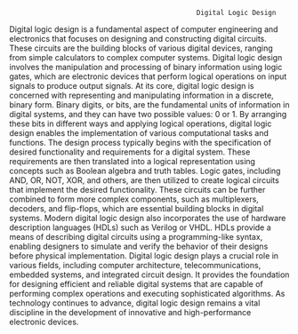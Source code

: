                                                    Digital Logic Design


Digital logic design is a fundamental aspect of computer engineering and electronics that focuses on designing and constructing digital circuits. These circuits are the building blocks of various digital devices, ranging from simple calculators to complex computer systems. Digital logic design involves the manipulation and processing of binary information using logic gates, which are electronic devices that perform logical operations on input signals to produce output signals.
At its core, digital logic design is concerned with representing and manipulating information in a discrete, binary form. Binary digits, or bits, are the fundamental units of information in digital systems, and they can have two possible values: 0 or 1. By arranging these bits in different ways and applying logical operations, digital logic design enables the implementation of various computational tasks and functions.
The design process typically begins with the specification of desired functionality and requirements for a digital system. These requirements are then translated into a logical representation using concepts such as Boolean algebra and truth tables. Logic gates, including AND, OR, NOT, XOR, and others, are then utilized to create logical circuits that implement the desired functionality. These circuits can be further combined to form more complex components, such as multiplexers, decoders, and flip-flops, which are essential building blocks in digital systems. Modern digital logic design also incorporates the use of hardware description languages (HDLs) such as Verilog or VHDL. HDLs provide a means of describing digital circuits using a programming-like syntax, enabling designers to simulate and verify the behavior of their designs before physical implementation.
Digital logic design plays a crucial role in various fields, including computer architecture, telecommunications, embedded systems, and integrated circuit design. It provides the foundation for designing efficient and reliable digital systems that are capable of performing complex operations and executing sophisticated algorithms. As technology continues to advance, digital logic design remains a vital discipline in the development of innovative and high-performance electronic devices.

